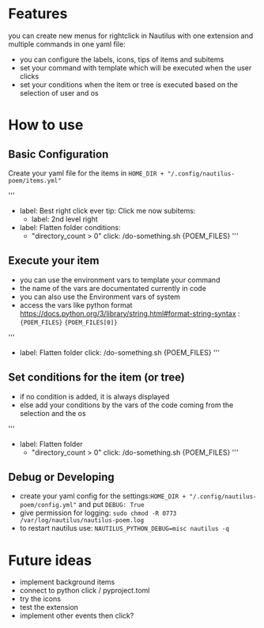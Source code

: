# Features
you can create new menus for rightclick in Nautilus with one extension and multiple commands in one yaml file:

- you can configure the labels, icons, tips of items and subitems
- set your command with template which will be executed when the user clicks
- set your conditions when the item or tree is executed based on the selection of user and os

# How to use

## Basic Configuration

Create your yaml file for the items in `HOME_DIR + "/.config/nautilus-poem/items.yml"`

'''
- label: Best right click ever
  tip: Click me now
  subitems:
     - label: 2nd level right
- label: Flatten folder
  conditions:
     - "directory_count > 0"
  click: /do-something.sh {POEM_FILES}
'''

## Execute your item

- you can use the environment vars to template your command
- the name of the vars are documentated currently in code
- you can also use the Environment vars of system
- access the vars like python format https://docs.python.org/3/library/string.html#format-string-syntax : `{POEM_FILES}` `{POEM_FILES[0]}`

'''
- label: Flatten folder
  click: /do-something.sh {POEM_FILES}
'''


## Set conditions for the item (or tree)

- if no condition is added, it is always displayed
- else add your conditions by the vars of the code coming from the selection and the os

'''
- label: Flatten folder
  - "directory_count > 0"
  click: /do-something.sh {POEM_FILES}
'''


## Debug or Developing

- create your yaml config for the settings:`HOME_DIR + "/.config/nautilus-poem/config.yml"` and put `DEBUG: True`
- give permission for logging: `sudo chmod -R 0773 /var/log/nautilus/nautilus-poem.log`
- to restart nautilus use: `NAUTILUS_PYTHON_DEBUG=misc nautilus -q`

# Future ideas

- implement background items
- connect to python click / pyproject.toml
- try the icons
- test the extension
- implement other events then click?
